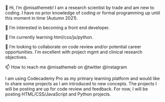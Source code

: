 👋 Hi, I’m @misathemeb! I am a research scientist by trade and am new to coding. I have no prior knowledge of coding or formal programming up until this moment in time (Autumn 2021). 

👀 I’m interested in becoming a front end developer.

🌱 I’m currently learning html/css/js/python.

💞️ I’m looking to collaborate on code review and/or potential career opportunities. I'm excellent with project mgmt and clinical research objectives.

📫 How to reach me @misathemeb on @twitter @instagram

I am using Codecademy Pro as my primary learning platform and would like to share some projects as I am introduced to new concepts. The projects I will be posting are up for code review and feedback.
For now, I will be posting HTML/CSS/JavaScript and Python projects.

